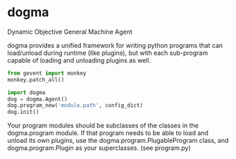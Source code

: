 # dogma

Dynamic Objective General Machine Agent

dogma provides a unified framework for writing python programs that can
load/unload during runtime (like plugins), but with each sub-program capable
of loading and unloading plugins as well.

```python
from gevent import monkey
monkey.patch_all()

import dogma
dog = dogma.Agent()
dog.program_new('module.path', config_dict)
dog.init()
```

Your program modules should be subclasses of the classes in the dogma.program
module. If that program needs to be able to load and unload its own plugins, use
the dogma.program.PlugableProgram class, and dogma.program.Plugin as your
superclasses. (see program.py)
